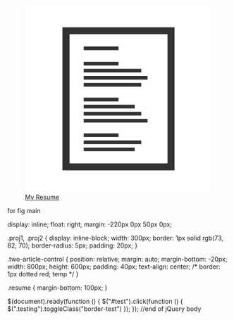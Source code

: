 <a href="#" target="_blank">
  <figure class="page-upper-section-icon">
    <img src="images/resume.jpg" alt="Resume Icon" id="resume-img" />
    <figcaption>My Resume</figcaption>
  </figure>
</a>

for fig main

display: inline;
float: right;
margin: -220px 0px 50px 0px;

.proj1, .proj2 {
  display: inline-block;
  width: 300px;
  border: 1px solid rgb(73, 82, 70);
  border-radius: 5px;
  padding: 20px;
}

.two-article-control {
  position: relative;
  margin: auto;
  margin-bottom: -20px;
  width: 800px;
  height: 600px;
  padding: 40px;
  text-align: center;
  /* border: 1px dotted red;  temp */
}

.resume {
  margin-bottom: 100px;
}

$(document).ready(function () {
  $("#test").click(function () {
    $(".testing").toggleClass("border-test")
  });
}); //end of jQuery body
